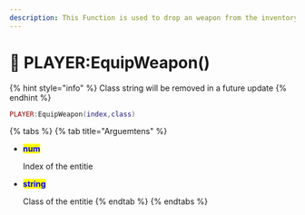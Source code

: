 ```yaml
---
description: This Function is used to drop an weapon from the inventory.
---
```


# 🔵 PLAYER:EquipWeapon()



{% hint style="info" %}
Class string will be removed in a future update
{% endhint %}

```lua
PLAYER:EquipWeapon(index,class)
```

{% tabs %}
{% tab title="Arguemtens" %}
*   <mark style="color:blue;">**num**</mark>

    Index of the entitie
*   <mark style="color:blue;">**string**</mark>

    Class of the entitie
{% endtab %}
{% endtabs %}

